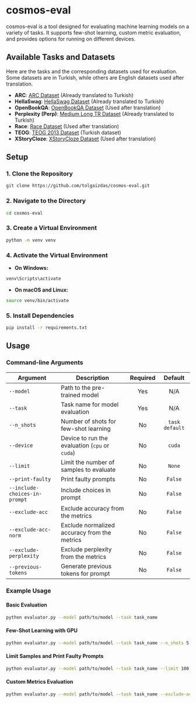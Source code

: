 # cosmos-eval

cosmos-eval is a tool designed for evaluating machine learning models on a variety of tasks. It supports few-shot learning, custom metric evaluation, and provides options for running on different devices.

## Available Tasks and Datasets

Here are the tasks and the corresponding datasets used for evaluation. Some datasets are in Turkish, while others are English datasets used after translation.

- **ARC**: [ARC Dataset](https://huggingface.co/datasets/malhajar/arc-tr-v0.2) (Already translated to Turkish)
- **HellaSwag**: [HellaSwag Dataset](https://huggingface.co/datasets/malhajar/hellaswag_tr-v0.2) (Already translated to Turkish)
- **OpenBookQA**: [OpenBookQA Dataset](https://huggingface.co/datasets/allenai/openbookqa) (Used after translation)
- **Perplexity (Perp)**: [Medium Long TR Dataset](tasks/perp/ds/medium_long_tr.csv) (Already translated to Turkish)
- **Race**: [Race Dataset](https://huggingface.co/datasets/ehovy/race) (Used after translation)
- **TEOG**: [TEOG 2013 Dataset](https://huggingface.co/datasets/aliardaf/LLMs-Turkish-TEOG-Leaderboard/resolve/main/teog_2013_text.csv) (Turkish dataset)
- **XStoryCloze**: [XStoryCloze Dataset](https://huggingface.co/datasets/juletxara/xstory_cloze) (Used after translation)

## Setup

### 1. Clone the Repository

```bash
git clone https://github.com/tolgaizdas/cosmos-eval.git
```

### 2. Navigate to the Directory

```bash
cd cosmos-eval
```

### 3. Create a Virtual Environment

```bash
python -m venv venv
```

### 4. Activate the Virtual Environment

- **On Windows:**

```bash
venv\Scripts\activate
```

- **On macOS and Linux:**

```bash
source venv/bin/activate
```

### 5. Install Dependencies

```bash
pip install -r requirements.txt
```

## Usage

### Command-line Arguments

| Argument                      | Description                                    | Required |    Default     |
|-------------------------------|------------------------------------------------|:--------:|:--------------:|
| `--model`                     | Path to the pre-trained model                  |   Yes    |      N/A       |
| `--task`                      | Task name for model evaluation                 |   Yes    |      N/A       |
| `--n_shots`                   | Number of shots for few-shot learning          |    No    | `task default` |
| `--device`                    | Device to run the evaluation (`cpu` or `cuda`) |    No    |     `cuda`     |
| `--limit`                     | Limit the number of samples to evaluate        |    No    |     `None`     |
| `--print-faulty`              | Print faulty prompts                           |    No    |    `False`     |
| `--include-choices-in-prompt` | Include choices in prompt                      |    No    |    `False`     |
| `--exclude-acc`               | Exclude accuracy from the metrics              |    No    |    `False`     |
| `--exclude-acc-norm`          | Exclude normalized accuracy from the metrics   |    No    |    `False`     |
| `--exclude-perplexity`        | Exclude perplexity from the metrics            |    No    |    `False`     |
| `--previous-tokens`           | Generate previous tokens for prompt            |    No    |    `False`     |

### Example Usage

#### Basic Evaluation

```bash
python evaluator.py --model path/to/model --task task_name
```

#### Few-Shot Learning with GPU

```bash
python evaluator.py --model path/to/model --task task_name --n_shots 5 --device cuda
```

#### Limit Samples and Print Faulty Prompts

```bash
python evaluator.py --model path/to/model --task task_name --limit 100 --print-faulty
```

#### Custom Metrics Evaluation

```bash
python evaluator.py --model path/to/model --task task_name --exclude-acc --exclude-perplexity
```
